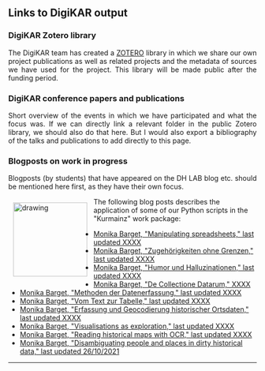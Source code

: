 <h2>Links to DigiKAR output</h2>

<h3>DigiKAR Zotero library</h3>

<p align="justify">The DigiKAR team has created a <a href="https://www.zotero.org/">ZOTERO</a> library in which we share our own project publications as well as related projects and the metadata of sources we have used for the project. This library will be made public after the funding period.</p>

<h3>DigiKAR conference papers and publications</h3>

<p align="justify">Short overview of the events in which we have participated and what the focus was. If we can directly link a relevant folder in the public Zotero library, we should also do that here. But I would also export a bibliography of the talks and publications to add directly to this page.</p>

<h3>Blogposts on work in progress</h3>

<p align="justify">Blogposts (by students) that have appeared on the DH LAB blog etc. should be mentioned here first, as they have their own focus.</p>

<img src="https://upload.wikimedia.org/wikipedia/commons/1/1c/Kurmainzische_Wappentafel_1750.jpg" alt="drawing" width="150" style="padding:10px" align="left"/>
<p>The following blog posts describes the application of some of our Python scripts in the "Kurmainz" work package:</p>

<ul>
    <li><a href="https://insulae.hypotheses.org/1571">Monika Barget, "Manipulating spreadsheets," last updated XXXX</a></li>
    <li><a href="https://insulae.hypotheses.org/1296">Monika Barget, "Zugehörigkeiten ohne Grenzen," last updated XXXX</a></li>
    <li><a href="https://insulae.hypotheses.org/1179">Monika Barget, "Humor und Halluzinationen," last updated XXXX</a></li>
    <li><a href="https://insulae.hypotheses.org/1155">Monika Barget, "De Collectione Datarum," XXXX</a></li>
    <li><a href="https://insulae.hypotheses.org/1146">Monika Barget, "Methoden der Datenerfassung," last updated XXXX</a></li>
    <li><a href="https://insulae.hypotheses.org/905">Monika Barget, "Vom Text zur Tabelle," last updated XXXX</a></li>
    <li><a href="https://insulae.hypotheses.org/830">Monika Barget, "Erfassung und Geocodierung historischer Ortsdaten," last updated XXXX</a></li>
    <li><a href="https://insulae.hypotheses.org/613">Monika Barget, "Visualisations as exploration," last updated XXXX</a></li>
    <li><a href="https://insulae.hypotheses.org/485">Monika Barget, "Reading historical maps with OCR," last updated XXXX</a></li>
    <li><a href="https://insulae.hypotheses.org/333">Monika Barget, "Disambiguating people and places in dirty historical data," last updated 26/10/2021</a></li>
</ul>


<hr>
